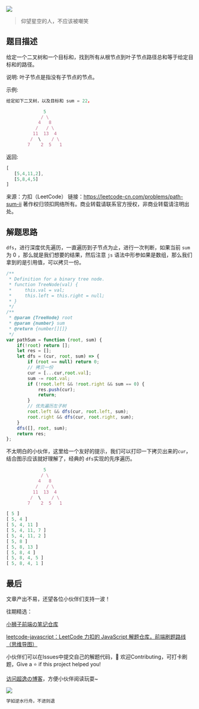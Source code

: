 ![](https://imgconvert.csdnimg.cn/aHR0cHM6Ly9jZG4uanNkZWxpdnIubmV0L2doL2Nob2NvbGF0ZTE5OTkvY2RuL2ltZy8yMDIwMDgyODE0NTUyMS5qcGc?x-oss-process=image/format,png)
>仰望星空的人，不应该被嘲笑

## 题目描述
给定一个二叉树和一个目标和，找到所有从根节点到叶子节点路径总和等于给定目标和的路径。

说明: 叶子节点是指没有子节点的节点。

示例:

```javascript
给定如下二叉树，以及目标和 sum = 22，

              5
             / \
            4   8
           /   / \
          11  13  4
         /  \    / \
        7    2  5   1
```

返回:

```javascript
[
   [5,4,11,2],
   [5,8,4,5]
]
```

来源：力扣（LeetCode）
链接：https://leetcode-cn.com/problems/path-sum-ii
著作权归领扣网络所有。商业转载请联系官方授权，非商业转载请注明出处。

## 解题思路
`dfs`，进行深度优先遍历，一直遍历到子节点为止，进行一次判断，如果当前 `sum`为 0 ，那么就是我们想要的结果，然后注意 `js` 语法中形参如果是数组，那么我们拿到的是引用值，可以拷贝一份。

```javascript
/**
 * Definition for a binary tree node.
 * function TreeNode(val) {
 *     this.val = val;
 *     this.left = this.right = null;
 * }
 */
/**
 * @param {TreeNode} root
 * @param {number} sum
 * @return {number[][]}
 */
var pathSum = function (root, sum) {
    if(!root) return [];
    let res = [];
    let dfs = (cur, root, sum) => {
        if (root == null) return 0;
        // 拷贝一份
        cur = [...cur,root.val];
        sum -= root.val;
        if (!root.left && !root.right && sum == 0) {
            res.push(cur);
            return;
        }
        // 优先遍历左子树
        root.left && dfs(cur, root.left, sum);
        root.right && dfs(cur, root.right, sum);
    }
    dfs([], root, sum);
    return res;
};
```

不太明白的小伙伴，这里给一个友好的提示，我们可以打印一下拷贝出来的`cur`，结合图示应该就好理解了，经典的 `dfs`实现的先序遍历。

```javascript
              5
             / \
            4   8
           /   / \
          11  13  4
         /  \    / \
        7    2  5   1
```

```javascript
[ 5 ]
[ 5, 4 ]
[ 5, 4, 11 ]
[ 5, 4, 11, 7 ]
[ 5, 4, 11, 2 ]
[ 5, 8 ]
[ 5, 8, 13 ]
[ 5, 8, 4 ]
[ 5, 8, 4, 5 ]
[ 5, 8, 4, 1 ]
```

## 最后
文章产出不易，还望各位小伙伴们支持一波！

往期精选：

<a href="https://github.com/Chocolate1999/Front-end-learning-to-organize-notes">小狮子前端の笔记仓库</a>

<a href="https://github.com/Chocolate1999/leetcode-javascript">leetcode-javascript：LeetCode 力扣的 JavaScript 解题仓库，前端刷题路线（思维导图）</a>

小伙伴们可以在Issues中提交自己的解题代码，🤝 欢迎Contributing，可打卡刷题，Give a ⭐️ if this project helped you!


<a href="https://yangchaoyi.vip/">访问超逸の博客</a>，方便小伙伴阅读玩耍~

![](https://img-blog.csdnimg.cn/2020090211491121.png#pic_center)

```javascript
学如逆水行舟，不进则退
```


